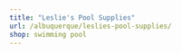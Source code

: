```yaml
---
title: "Leslie's Pool Supplies"
url: /albuquerque/leslies-pool-supplies/
shop: swimming pool
---
```


